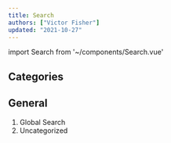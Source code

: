 ```yaml
---
title: Search
authors: ["Victor Fisher"]
updated: "2021-10-27"
---
```


import Search from '~/components/Search.vue'

## Categories

<Search category="Category" />

## General

1. <g-link to="/global-search">Global Search</g-link>
2. <g-link to="/uncategorized">Uncategorized</g-link>

